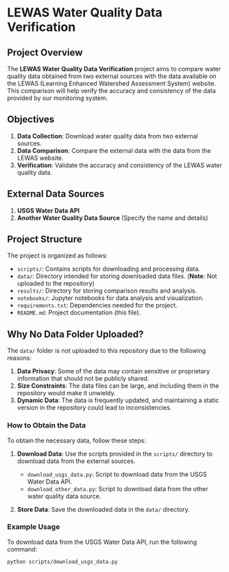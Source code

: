 # LEWAS Water Quality Data Verification

## Project Overview

The **LEWAS Water Quality Data Verification** project aims to compare water quality data obtained from two external sources with the data available on the LEWAS (Learning Enhanced Watershed Assessment System) website. This comparison will help verify the accuracy and consistency of the data provided by our monitoring system.

## Objectives

1. **Data Collection**: Download water quality data from two external sources.
2. **Data Comparison**: Compare the external data with the data from the LEWAS website.
3. **Verification**: Validate the accuracy and consistency of the LEWAS water quality data.

## External Data Sources

1. **USGS Water Data API**
2. **Another Water Quality Data Source** (Specify the name and details)

## Project Structure

The project is organized as follows:

- `scripts/`: Contains scripts for downloading and processing data.
- `data/`: Directory intended for storing downloaded data files. (**Note**: Not uploaded to the repository)
- `results/`: Directory for storing comparison results and analysis.
- `notebooks/`: Jupyter notebooks for data analysis and visualization.
- `requirements.txt`: Dependencies needed for the project.
- `README.md`: Project documentation (this file).

## Why No Data Folder Uploaded?

The `data/` folder is not uploaded to this repository due to the following reasons:

1. **Data Privacy**: Some of the data may contain sensitive or proprietary information that should not be publicly shared.
2. **Size Constraints**: The data files can be large, and including them in the repository would make it unwieldy.
3. **Dynamic Data**: The data is frequently updated, and maintaining a static version in the repository could lead to inconsistencies.

### How to Obtain the Data

To obtain the necessary data, follow these steps:

1. **Download Data**: Use the scripts provided in the `scripts/` directory to download data from the external sources.

   - `download_usgs_data.py`: Script to download data from the USGS Water Data API.
   - `download_other_data.py`: Script to download data from the other water quality data source.

2. **Store Data**: Save the downloaded data in the `data/` directory.

### Example Usage

To download data from the USGS Water Data API, run the following command:

```sh
python scripts/download_usgs_data.py
```
